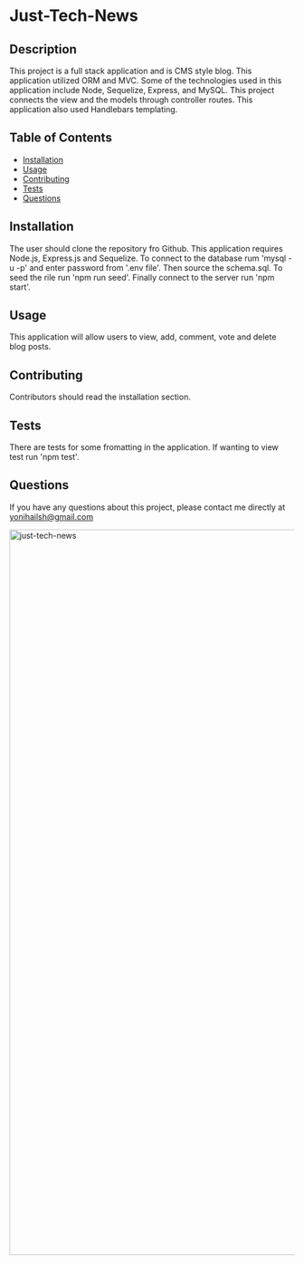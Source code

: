 # Just-Tech-News

## Description
This project is a full stack application and is CMS style blog. This application utilized ORM and MVC. Some of the technologies used in this application include Node, Sequelize, Express, and MySQL. This project connects the view and the models through controller routes. This application also used Handlebars templating.

## Table of Contents
* [Installation](#intallation)
* [Usage](#usage)
* [Contributing](#contributing)
* [Tests](#tests)
* [Questions](#questions)

## Installation
The user should clone the repository fro Github. This application requires Node.js, Express.js and Sequelize. To connect to the database rum 'mysql -u -p' and enter password from '.env file'. Then source the schema.sql. To seed the rile run 'npm run seed'. Finally connect to the server run 'npm start'.

## Usage
This application will allow users to view, add, comment, vote and delete blog posts.

## Contributing
Contributors should read the installation section.

## Tests
There are tests for some fromatting in the application. If wanting to view test run 'npm test'.

## Questions
If you have any questions about this project, please contact me directly at yonihailsh@gmail.com

<img width="1282" alt="just-tech-news" src="https://user-images.githubusercontent.com/78513952/133826142-14a06810-7f9e-4ab7-aa47-8b2c9b4d4fa8.png">